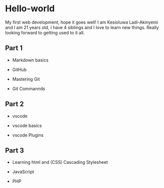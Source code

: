# Hello-world
My first web development, hope it goes well!
I am Kesioluwa Ladi-Akinyemi and I am 21 years old, I have 4 siblings and I love to learn new things. Really looking forward to getting used to it all.
## Part 1
- Markdown basics

- GitHub

- Mastering Git  

- Git Commannds
## Part 2
- vscode  

- vscode basics

- vscode Plugins

## Part 3
- Learning html and (CSS) Cascading Stylesheet

- JavaScript 

- PHP 
